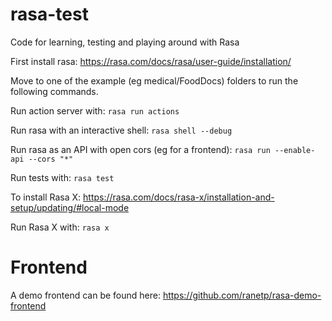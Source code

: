 # rasa-test
Code for learning, testing and playing around with Rasa


First install rasa: https://rasa.com/docs/rasa/user-guide/installation/

Move to one of the example (eg medical/FoodDocs) folders to run the following commands.

Run action server with:
`rasa run actions`

Run rasa with an interactive shell:
`rasa shell --debug`

Run rasa as an API with open cors (eg for a frontend):
`rasa run --enable-api --cors "*"`

Run tests with:
`rasa test`


To install Rasa X: https://rasa.com/docs/rasa-x/installation-and-setup/updating/#local-mode

Run Rasa X with:
`rasa x`


# Frontend
A demo frontend can be found here: https://github.com/ranetp/rasa-demo-frontend
